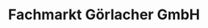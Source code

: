 ---
title: "Fachmarkt Görlacher GmbH"
url: /villingen-schwenningen/fachmarkt-goerlacher-gmbh/
shop: Baumarkt
---